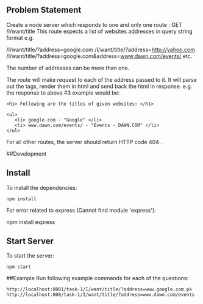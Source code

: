 ## Problem Statement

Create a node server which responds to one and only one route : GET /I/want/title
This route expects a list of websites addresses in query string format e.g.

/I/want/title/?address=google.com
/I/want/title/?address=http://yahoo.com
/I/want/title/?address=google.com&address=www.dawn.com/events/
etc.

The number of addresses can be more than one.

The route will make request to each of the address passed to it. It will parse out the <title></title> tags, render them in html and send back the html in response. e.g. the response to above #3 example would be:

<html>
<head></head>
<body>

    <h1> Following are the titles of given websites: </h1>

    <ul>
       <li> google.com - "Google" </li>
       <li> www.dawn.com/events/ - "Events - DAWN.COM" </li>
    </ul>
</body>
</html>
For all other routes, the server should return HTTP code 404 .

##Development

## Install
To install the dependencies:

    npm install

For error related to express (Cannot find module 'express'):

 npm install express

## Start Server
To start the server:

    npm start


##Example
Run following example commands for each of the questions:<br>

    http://localhost:8081/task-1/I/want/title/?address=www.google.com.pk
    http://localhost:808/task-1/I/want/title/?address=www.dawn.com/events




